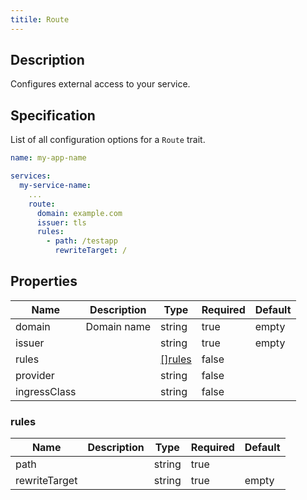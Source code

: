 ```yaml
---
titile: Route
---
```


## Description

Configures external access to your service.

## Specification

List of all configuration options for a `Route` trait.

```yaml
name: my-app-name

services:
  my-service-name:
    ...
    route:
      domain: example.com
      issuer: tls
      rules:
        - path: /testapp
          rewriteTarget: /
```

## Properties

Name | Description | Type | Required | Default 
------------ | ------------- | ------------- | ------------- | ------------- 
 domain |  Domain name | string | true | empty 
 issuer |  | string | true | empty 
 rules |  | [[]rules](#rules) | false |  
 provider |  | string | false |
 ingressClass |  | string | false |  


### rules

Name | Description | Type | Required | Default 
------------ | ------------- | ------------- | ------------- | ------------- 
 path |  | string | true |  
 rewriteTarget |  | string | true | empty 
